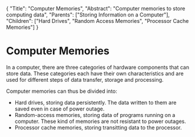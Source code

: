 {
    "Title": "Computer Memories",
    "Abstract": "Computer memories to store computing data",
    "Parents": ["Storing Information on a Computer"],
    "Children": ["Hard Drives", "Random Access Memories", "Processor Cache Memories"]
}

# Computer Memories

In a computer, there are three categories of hardware components that can store data. These categories each have their own characteristics and are used for different steps of data transfer, storage and processing.

Computer memories can thus be divided into:

* Hard drives, storing data persistently. The data written to them are saved even in case of power outage.
* Random-access memories, storing data of programs running on a computer. These kind of memories are not resistant to power outages.
* Processor cache memories, storing transitting data to the processor.